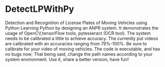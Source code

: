 # DetectLPWithPy
Detection and Recognition of License Plates of Moving Vehicles using Python
    Learning Python by designing an ANPR system. It demonstrates the usage of OpenCV,tensorFlow tools, pytesseract (OCR tool). The system needs to be calibrated a little to achieve accuracy. The currently put videos are calibrated with an accuracies ranging from 79%-100%. Be sure to calibrate for your video of moving vehicles.
    The code is executable, and has no bugs now; That being said, change the path names according to your system environment.
    Use it, share a better version, have fun! 
